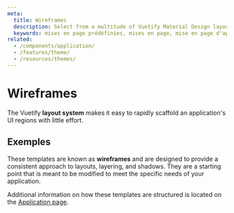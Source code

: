 ```yaml
---
meta:
  title: Wireframes
  description: Select from a multitude of Vuetify Material Design layouts built to help kickstart your application.
  keywords: mises en page prédéfinies, mises en page, mise en page d'application, mises en page Material Design
related:
  - /components/application/
  - /features/theme/
  - /resources/themes/
---
```


# Wireframes

The Vuetify **layout system** makes it easy to rapidly scaffold an application's UI regions with little effort.

## Exemples

These templates are known as **wireframes** and are designed to provide a consistent approach to layouts, layering, and shadows. They are a starting point that is meant to be modified to meet the specific needs of your application.

<wireframe-examples />

<alert type="info">

  Additional information on how these templates are structured is located on the [Application page](/components/application/).

</alert>

<backmatter />
